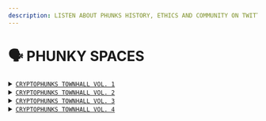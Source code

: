 ```yaml
---
description: LISTEN ABOUT PHUNKS HISTORY, ETHICS AND COMMUNITY ON TWITTER
---
```


# 🗣 PHUNKY SPACES

<details>

<summary><code></code><a href="https://twitter.com/i/spaces/1eaKbrXLayBKX"><code>CRYPTOPHUNKS TOWNHALL VOL. 1</code></a><code></code></summary>

[https://twitter.com/i/spaces/1eaKbrXLayBKX](https://twitter.com/i/spaces/1eaKbrXLayBKX)

</details>

<details>

<summary><code></code><a href="https://twitter.com/i/spaces/1zqKVPVjAwaJB"><code>CRYPTOPHUNKS TOWNHALL VOL. 2</code></a><code></code></summary>

[https://twitter.com/i/spaces/1zqKVPVjAwaJB](https://twitter.com/i/spaces/1zqKVPVjAwaJB)

</details>

<details>

<summary><code></code><a href="https://twitter.com/i/spaces/1lDGLnmAPDkxm"><code>CRYPTOPHUNKS TOWNHALL VOL. 3</code></a><code></code></summary>

[https://twitter.com/i/spaces/1lDGLnmAPDkxm](https://twitter.com/i/spaces/1lDGLnmAPDkxm)

</details>

<details>

<summary><code></code><a href="https://twitter.com/i/spaces/1nAJErMqoPnxL"><code>CRYPTOPHUNKS TOWNHALL VOL. 4</code></a><code></code></summary>

[https://twitter.com/i/spaces/1nAJErMqoPnxL](https://twitter.com/i/spaces/1nAJErMqoPnxL)

</details>
